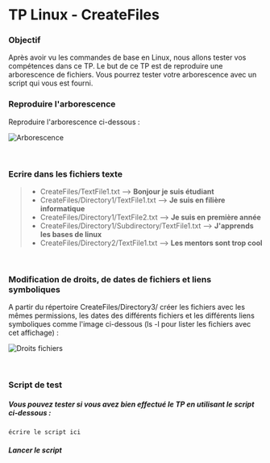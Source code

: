 # TP Linux - CreateFiles

### Objectif

Après avoir vu les commandes de base en Linux, nous allons tester vos compétences dans ce TP.
Le but de ce TP est de reproduire une arborescence de fichiers. Vous pourrez tester votre arborescence avec un script qui vous est fourni.
<br>

### Reproduire l'arborescence

Reproduire l'arborescence ci-dessous :

![Arborescence](https://i.imgur.com/zyB3bFa.png)

<br>

### Ecrire dans les fichiers texte

> - CreateFiles/TextFile1.txt --> **Bonjour je suis étudiant**
> - CreateFiles/Directory1/TextFile1.txt --> **Je suis en filière informatique**
> - CreateFiles/Directory1/TextFile2.txt --> **Je suis en première année**
> - CreateFiles/Directory1/Subdirectory/TextFile1.txt --> **J'apprends les bases de linux**
> - CreateFiles/Directory2/TextFile1.txt --> **Les mentors sont trop cool**


<br>

### Modification de droits, de dates de fichiers et liens symboliques

A partir du répertoire CreateFiles/Directory3/ créer les fichiers avec les mêmes permissions, les dates des différents fichiers et les différents liens symboliques comme l'image ci-dessous (ls -l pour lister les fichiers avec cet affichage) :

![Droits fichiers](https://i.imgur.com/DHs0Lda.png)

<br>

### Script de test

##### Vous pouvez tester si vous avez bien effectué le TP en utilisant le script ci-dessous :
```
écrire le script ici
```

##### Lancer le script